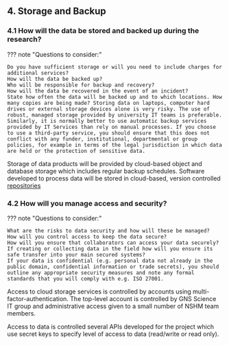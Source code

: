 ## 4. Storage and Backup 

### 4.1 How will the data be stored and backed up during the research?

??? note "Questions to consider:"

    Do you have sufficient storage or will you need to include charges for additional services?
    How will the data be backed up?
    Who will be responsible for backup and recovery?
    How will the data be recovered in the event of an incident?
    State how often the data will be backed up and to which locations. How many copies are being made? Storing data on laptops, computer hard drives or external storage devices alone is very risky. The use of robust, managed storage provided by university IT teams is preferable. Similarly, it is normally better to use automatic backup services provided by IT Services than rely on manual processes. If you choose to use a third-party service, you should ensure that this does not conflict with any funder, institutional, departmental or group policies, for example in terms of the legal jurisdiction in which data are held or the protection of sensitive data.

Storage of data products will be provided by cloud-based object and database storage which includes regular backup schedules. Software developed to process data will be stored in cloud-based, version controlled [repositories](https://github.com/GNS-Science)

### 4.2 How will you manage access and security?

??? note "Questions to consider:"

    What are the risks to data security and how will these be managed?
    How will you control access to keep the data secure?
    How will you ensure that collaborators can access your data securely?
    If creating or collecting data in the field how will you ensure its safe transfer into your main secured systems?
    If your data is confidential (e.g. personal data not already in the public domain, confidential information or trade secrets), you should outline any appropriate security measures and note any formal standards that you will comply with e.g. ISO 27001.

Access to cloud storage services is controlled by accounts using multi-factor-authentication. The top-level account is controlled by GNS Science IT group and administrative access given to a small number of NSHM team members.

Access to data is controlled several APIs developed for the project which use secret keys to specify level of access to data (read/write or read only).